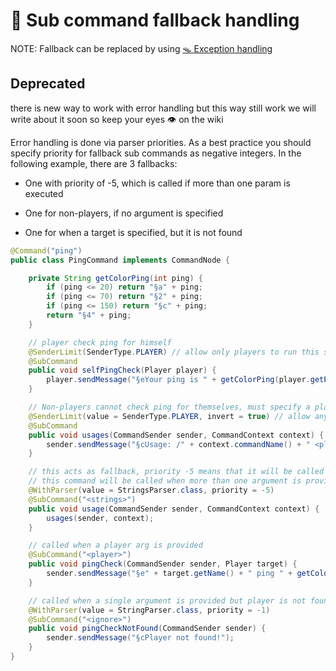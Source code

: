 # 🔬 Sub command fallback handling

NOTE: Fallback can be replaced by using [🪤 Exception handling](sub-command-fallback-handling.md)

## Deprecated
there is new way to work with error handling but this way still work
we will write about it soon so keep your eyes 👁️ on the wiki

Error handling is done via parser priorities. As a best practice you should specify priority for fallback sub commands as negative integers. In the following example, there are 3 fallbacks:

* One with priority of -5, which is called if more than one param is executed

* One for non-players, if no argument is specified

* One for when a target is specified, but it is not found

```Java
@Command("ping")
public class PingCommand implements CommandNode {

    private String getColorPing(int ping) {
        if (ping <= 20) return "§a" + ping;
        if (ping <= 70) return "§2" + ping;
        if (ping <= 150) return "§c" + ping;
        return "§4" + ping;
    }

    // player check ping for himself
    @SenderLimit(SenderType.PLAYER) // allow only players to run this sub command
    @SubCommand
    public void selfPingCheck(Player player) {
        player.sendMessage("§eYour ping is " + getColorPing(player.getPing()) + "ms");
    }

    // Non-players cannot check ping for themselves, must specify a player
    @SenderLimit(value = SenderType.PLAYER, invert = true) // allow anyone BUT player to run this sub command
    @SubCommand
    public void usages(CommandSender sender, CommandContext context) {
        sender.sendMessage("§cUsage: /" + context.commandName() + " <player>");
    }

    // this acts as fallback, priority -5 means that it will be called last if no other parser can parse the argument
    // this command will be called when more than one argument is provided because StringsParser is used
    @WithParser(value = StringsParser.class, priority = -5)
    @SubCommand("<strings>")
    public void usage(CommandSender sender, CommandContext context) {
        usages(sender, context);
    }

    // called when a player arg is provided
    @SubCommand("<player>")
    public void pingCheck(CommandSender sender, Player target) {
        sender.sendMessage("§e" + target.getName() + " ping " + getColorPing(target.getPing()) + "ms");
    }

    // called when a single argument is provided but player is not found
    @WithParser(value = StringParser.class, priority = -1)
    @SubCommand("<ignore>")
    public void pingCheckNotFound(CommandSender sender) {
        sender.sendMessage("§cPlayer not found!");
    }
}
```